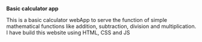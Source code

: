 **Basic calculator app**


This is a basic calculator webApp to serve the function of simple mathematical functions like addition, subtraction, division and multiplication. I have build this website using HTML, CSS and JS
